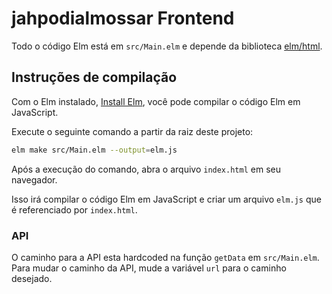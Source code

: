# jahpodialmossar Frontend

Todo o código Elm está em `src/Main.elm` e depende da biblioteca [elm/html][html].

[html]: https://package.elm-lang.org/packages/elm/html/latest

## Instruções de compilação

Com o Elm instalado, [Install Elm](https://guide.elm-lang.org/install/elm.html), você pode compilar o código Elm em JavaScript.


Execute o seguinte comando a partir da raiz deste projeto:

```bash
elm make src/Main.elm --output=elm.js
```
Após a execução do comando, abra o arquivo `index.html` em seu navegador.

Isso irá compilar o código Elm em JavaScript e criar um arquivo `elm.js` que é referenciado por `index.html`.

### API

O caminho para a API esta hardcoded na função `getData` em `src/Main.elm`. 
Para mudar o caminho da API, mude a variável `url` para o caminho desejado.
